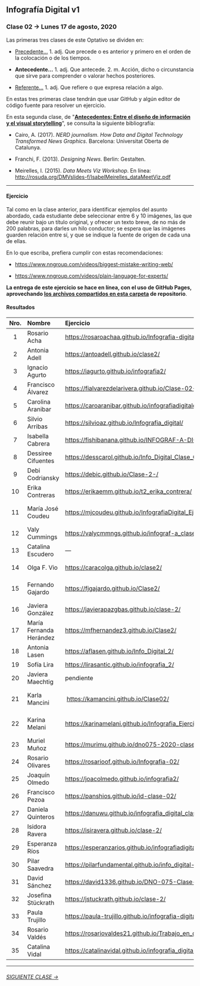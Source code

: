 ## Infografía Digital v1

### Clase 02 → Lunes 17 de agosto, 2020

Las primeras tres clases de este Optativo se dividen en:

- [Precedente…](https://github.com/profesorfaco/dno075-2020/tree/gh-pages/clase-01#clase-01--lunes-10-de-agosto-2020) 1. adj. Que precede o es anterior y primero en el orden de la colocación o de los tiempos.

- **Antecedente…** 1. adj. Que antecede. 2. m. Acción, dicho o circunstancia que sirve para comprender o valorar hechos posteriores.

- [Referente…](https://github.com/profesorfaco/dno075-2020/tree/gh-pages/clase-03#clase-03--lunes-24-de-agosto-2020) 1. adj. Que refiere o que expresa relación a algo.

En estas tres primeras clase tendrán que usar GitHub y algún editor de código fuente para resolver un ejercicio. 

En esta segunda clase, de "**[Antecedentes: Entre el diseño de información y el visual storytelling](https://docs.google.com/presentation/d/1v7mYomfIAf25Yw92JPU-ILcG5768b0TgBW9DzAnilsU/edit?usp=sharing)**", se consulta la siguiente bibliografía:
 
- Cairo, A. (2017). *NERD journalism. How Data and Digital Technology Transformed News Graphics*. Barcelona: Universitat Oberta de Catalunya.

- Franchi, F. (2013). *Designing News*. Berlin: Gestalten.

- Meirelles, I. (2015). *Data Meets Viz Workshop*. En línea: http://rosuda.org/DMVslides-f/IsabelMeirelles_dataMeetViz.pdf

- - - - - - - 

#### Ejercicio

Tal como en la clase anterior, para identificar ejemplos del asunto abordado, cada estudiante debe seleccionar entre 6 y 10 imágenes, las que debe reunir bajo un título original, y ofrecer un texto breve, de no más de 200 palabras, para darles un hilo conductor; se espera que las imágenes guarden relación entre sí, y que se indique la fuente de origen de cada una de ellas.

En lo que escriba, prefiera cumplir con estas recomendaciones: 

- https://www.nngroup.com/videos/biggest-mistake-writing-web/

- https://www.nngroup.com/videos/plain-language-for-experts/

**La entrega de este ejercicio se hace en línea, con el uso de GitHub Pages, aprovechando [los archivos compartidos en esta carpeta](https://profesorfaco.github.io/dno075-2020/clase-02/) de repositorio**.

#### Resultados

| Nro.  | Nombre | Ejercicio | Tema |
|:-----:|:-------|:----------|:-----|
| 1 | Rosario Acha | https://rosaroachaa.github.io/Infografia-digital_clase-2/ | Herbert Bayer |
| 2 | Antonia Adell | https://antoadell.github.io/clase2/ | Herbert Bayer |
| 3 | Ignacio Agurto | https://iagurto.github.io/infografia2/ | Alejandro Malofiej |
| 4 | Francisco Álvarez | https://fialvarezdelarivera.github.io/Clase-02-FARK/ | Fritz Kahn | 
| 5 | Carolina Aranibar | https://caroaranibar.github.io/infografiadigitalclase2/ | Fritz Khan | 
| 6 | Silvio Arribas | https://silvioaz.github.io/Infografia_digital/ | Herbert Bayer | 
| 7 | Isabella Cabrera | https://fishibanana.github.io/INFOGRAF-A-DIGITAL-2/ | Fortune Magazine |
| 8 | Dessiree Cifuentes | https://desscarol.github.io/Info_Digital_Clase_02/ | Rose O'Neill |
| 9 | Debi Codriansky | https://debic.github.io/Clase-2-/ | Herbert Bayer |
| 10 | Erika Contreras | https://erikaemm.github.io/t2_erika_contrera/ | Fritz Kahn |
| 11 | María José Coudeu | https://mjcoudeu.github.io/InfografiaDigital_Ejercicio2/ | National Geographic Infographics |
| 12 | Valy Cummings | https://valycmmngs.github.io/infograf-a_clase_2/ | Fritz Kahn |
| 13 | Catalina Escudero | — | — |
| 14 | Olga F. Vio | https://caracolga.github.io/clase2/ | Fortune Magazine |
| 15 | Fernando Gajardo | https://fjgajardo.github.io/Clase2/ | Richard Edes Harrison |
| 16 | Javiera González | https://javierapazgbas.github.io/clase-2/ | Herbert Bayer |
| 17 | María Fernanda Herández | https://mfhernandez3.github.io/Clase2/ | Fritz Kahn |
| 18 | Antonia Lasen | https://aflasen.github.io/Info_Digital_2/ | Fortune Magazine |
| 19 | Sofía Lira | https://lirasantic.github.io/infografia_2/ | Fritz Kahn |
| 20 | Javiera Maechtig | pendiente | pendiente |
| 21 | Karla Mancini | https://kamancini.github.io/Clase02/ | John Philipps Emslie |
| 22 | Karina Melani | https://karinamelani.github.io/Infografia_Ejercicio2/ | John Philipps Emslie |
| 23 | Muriel Muñoz | https://murimu.github.io/dno075-2020-clase-02/ | Fritz Kahn |
| 24 | Rosario Olivares | https://rosarioof.github.io/Infografia-02/ | Florence Nightgale |
| 25 | Joaquín Olmedo | https://joacolmedo.github.io/infografia2/ | Fritz Kahn |
| 26 | Francisco Pezoa | https://panshios.github.io/id-clase-02/ | Alejandro Malofiej |
| 27 | Daniela Quinteros | https://danuwu.github.io/infografia_digital_clase2/ | ISOTYPE |
| 28 | Isidora Ravera | https://isiravera.github.io/clase-2/ | Marie Neurath | 
| 29 | Esperanza Ríos | https://esperanzarios.github.io/infografiadigital2/ | De todo un poco |
| 30 | Pilar Saavedra | https://pilarfundamental.github.io/info_digital-2/ | Fortune Magazine |
| 31 | David Sánchez | https://david1336.github.io/DNO-075-Clase-02/ | Alejandro Malofiej | 
| 32 | Josefina Stückrath | https://jstuckrath.github.io/clase-2/ | De todo un poco |
| 33 | Paula Trujillo | https://paula-trujillo.github.io/infografia-digital-2/ | Herbert Bayer |
| 34 | Rosario Valdés | https://rosariovaldes21.github.io/Trabajo_en_clasese02/ | Herbert Bayer | 
| 35 | Catalina Vidal | https://catalinavidal.github.io/infografia_digital_02/ | Fritz Kahn |

- - - - - - - 

###### [SIGUIENTE CLASE →](https://github.com/profesorfaco/dno075-2020/tree/gh-pages/clase-03)
